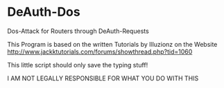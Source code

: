 # DeAuth-Dos
Dos-Attack for Routers through DeAuth-Requests

This Program is based on the written Tutorials by Illuzionz on the Website http://www.jackktutorials.com/forums/showthread.php?tid=1060

This little script should only save the typing stuff! 


I AM NOT LEGALLY RESPONSIBLE FOR WHAT YOU DO WITH THIS 
